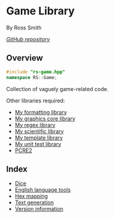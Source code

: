 # Game Library

By Ross Smith

_[GitHub repository](https://github.com/CaptainCrowbar/rs-game)_

## Overview

```c++
#include "rs-game.hpp"
namespace RS::Game;
```

Collection of vaguely game-related code.

Other libraries required:

* [My formatting library](https://github.com/CaptainCrowbar/rs-format)
* [My graphics core library](https://github.com/CaptainCrowbar/rs-graphics-core)
* [My regex library](https://github.com/CaptainCrowbar/rs-regex)
* [My scientific library](https://github.com/CaptainCrowbar/rs-sci)
* [My template library](https://github.com/CaptainCrowbar/rs-tl)
* [My unit test library](https://github.com/CaptainCrowbar/rs-unit-test)
* [PCRE2](http://www.pcre.org/)

## Index

* [Dice](dice.html)
* [English language tools](english.html)
* [Hex mapping](hexmap.html)
* [Text generation](text-gen.html)
* [Version information](version.html)
